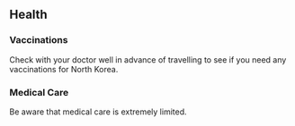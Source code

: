 ## Health

### **Vaccinations**

Check with your doctor well in advance of travelling to see if you need any vaccinations for North Korea.

### Medical Care

Be aware that medical care is extremely limited.
